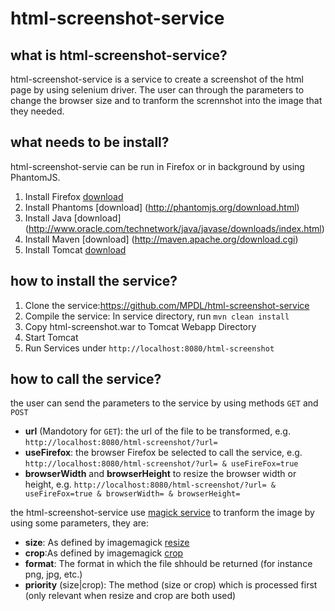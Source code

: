 html-screenshot-service
=======================

what is html-screenshot-service?
--------------------------------
html-screenshot-service is a service to create a screenshot of the html page by using selenium driver.
The user can through the parameters to change the browser size and to tranform the scrennshot into the
image that they needed.

what needs to be install?
----------------------
html-screenshot-servie can be run in Firefox or in background by using PhantomJS.<br />
1. Install Firefox [download](https://www.mozilla.org/)<br />
2. Install Phantoms [download] (http://phantomjs.org/download.html) <br />
3. Install Java [download] (http://www.oracle.com/technetwork/java/javase/downloads/index.html)<br /> 
4. Install Maven [download] (http://maven.apache.org/download.cgi) <br />
5. Install Tomcat [download](http://maven.apache.org/download.cgi)<br />

how to install the service?
--------------------------
1. Clone the service:https://github.com/MPDL/html-screenshot-service
2. Compile the service: In service directory, run `mvn clean install`
3. Copy html-screenshot.war to Tomcat Webapp Directory
4. Start Tomcat
5. Run Services under `http://localhost:8080/html-screenshot`

how to call the service?
-----------------------
the user can send the parameters to the service by using methods `GET` and `POST` <br />
- **url** (Mandotory for `GET`): the url of the file to be transformed, e.g. `http://localhost:8080/html-screenshot/?url=`
- **useFirefox**: the browser Firefox be selected to call the service, e.g. `http://localhost:8080/html-screenshot/?url= & useFireFox=true`
- **browserWidth** and **browserHeight** to resize the browser width or height, e.g. `http://localhost:8080/html-screenshot/?url= & useFireFox=true & browserWidth= & browserHeight=`<br />

the html-screenshot-service use [magick service](https://github.com/MPDL/magick-service) to tranform the image by using some parameters, they are:
- **size**: As defined by imagemagick [resize](http://www.imagemagick.org/script/command-line-options.php#resize)
- **crop**:As defined by imagemagick [crop](http://www.imagemagick.org/script/command-line-options.php#crop)
- **format**: The format in which the file shhould be returned (for instance png, jpg, etc.)
- **priority** (size|crop): The method (size or crop) which is processed first (only relevant when resize and crop are both used)




